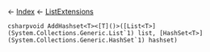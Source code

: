 ← [Index](Api-Index) ← [ListExtensions](System.Collections.Generic.ListExtensions)

```csharpvoid AddHashset<T><[T]()>([List<T>](System.Collections.Generic.List`1) list, [HashSet<T>](System.Collections.Generic.HashSet`1) hashset)```